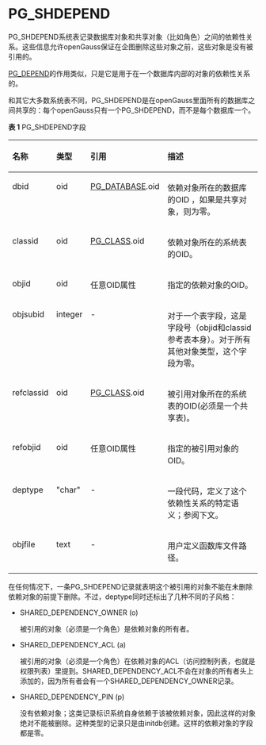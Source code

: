 # PG\_SHDEPEND<a name="ZH-CN_TOPIC_0242385842"></a>

PG\_SHDEPEND系统表记录数据库对象和共享对象（比如角色）之间的依赖性关系。这些信息允许openGauss保证在企图删除这些对象之前，这些对象是没有被引用的。

[PG\_DEPEND](PG_DEPEND.md)的作用类似，只是它是用于在一个数据库内部的对象的依赖性关系的。

和其它大多数系统表不同，PG\_SHDEPEND是在openGauss里面所有的数据库之间共享的：每个openGauss只有一个PG\_SHDEPEND，而不是每个数据库一个。

**表 1**  PG\_SHDEPEND字段

<a name="zh-cn_topic_0237122314_zh-cn_topic_0059778501_t27b085e89ebd42c68d65b01fceaf8a4c"></a>
<table><thead align="left"><tr id="zh-cn_topic_0237122314_zh-cn_topic_0059778501_r8417af7187e34e1ca9a59650aae99fd6"><th class="cellrowborder" valign="top" width="15.229999999999999%" id="mcps1.2.5.1.1"><p id="zh-cn_topic_0237122314_zh-cn_topic_0059778501_a851db343909b4c108175e472aa7f6104"><a name="zh-cn_topic_0237122314_zh-cn_topic_0059778501_a851db343909b4c108175e472aa7f6104"></a><a name="zh-cn_topic_0237122314_zh-cn_topic_0059778501_a851db343909b4c108175e472aa7f6104"></a>名称</p>
</th>
<th class="cellrowborder" valign="top" width="12.590000000000002%" id="mcps1.2.5.1.2"><p id="zh-cn_topic_0237122314_zh-cn_topic_0059778501_a7d6c53bb50fc448aafa03c3f29d11a82"><a name="zh-cn_topic_0237122314_zh-cn_topic_0059778501_a7d6c53bb50fc448aafa03c3f29d11a82"></a><a name="zh-cn_topic_0237122314_zh-cn_topic_0059778501_a7d6c53bb50fc448aafa03c3f29d11a82"></a>类型</p>
</th>
<th class="cellrowborder" valign="top" width="21.73%" id="mcps1.2.5.1.3"><p id="zh-cn_topic_0237122314_zh-cn_topic_0059778501_a0da30404906d49e2828ce5bf41995ad4"><a name="zh-cn_topic_0237122314_zh-cn_topic_0059778501_a0da30404906d49e2828ce5bf41995ad4"></a><a name="zh-cn_topic_0237122314_zh-cn_topic_0059778501_a0da30404906d49e2828ce5bf41995ad4"></a>引用</p>
</th>
<th class="cellrowborder" valign="top" width="50.449999999999996%" id="mcps1.2.5.1.4"><p id="zh-cn_topic_0237122314_zh-cn_topic_0059778501_a29f6b37d24834a8c814b78cd618f1a6f"><a name="zh-cn_topic_0237122314_zh-cn_topic_0059778501_a29f6b37d24834a8c814b78cd618f1a6f"></a><a name="zh-cn_topic_0237122314_zh-cn_topic_0059778501_a29f6b37d24834a8c814b78cd618f1a6f"></a>描述</p>
</th>
</tr>
</thead>
<tbody><tr id="zh-cn_topic_0237122314_zh-cn_topic_0059778501_r955991789291496ba218378120e7296b"><td class="cellrowborder" valign="top" width="15.229999999999999%" headers="mcps1.2.5.1.1 "><p id="zh-cn_topic_0237122314_zh-cn_topic_0059778501_af8bf6085242d49b7916d2441987cc22b"><a name="zh-cn_topic_0237122314_zh-cn_topic_0059778501_af8bf6085242d49b7916d2441987cc22b"></a><a name="zh-cn_topic_0237122314_zh-cn_topic_0059778501_af8bf6085242d49b7916d2441987cc22b"></a>dbid</p>
</td>
<td class="cellrowborder" valign="top" width="12.590000000000002%" headers="mcps1.2.5.1.2 "><p id="zh-cn_topic_0237122314_zh-cn_topic_0059778501_ad05c04b79f634a169cd213e84195baee"><a name="zh-cn_topic_0237122314_zh-cn_topic_0059778501_ad05c04b79f634a169cd213e84195baee"></a><a name="zh-cn_topic_0237122314_zh-cn_topic_0059778501_ad05c04b79f634a169cd213e84195baee"></a>oid</p>
</td>
<td class="cellrowborder" valign="top" width="21.73%" headers="mcps1.2.5.1.3 "><p id="zh-cn_topic_0237122314_zh-cn_topic_0059778501_a40ff5c957a3e4fc59572bb4625ec3329"><a name="zh-cn_topic_0237122314_zh-cn_topic_0059778501_a40ff5c957a3e4fc59572bb4625ec3329"></a><a name="zh-cn_topic_0237122314_zh-cn_topic_0059778501_a40ff5c957a3e4fc59572bb4625ec3329"></a><a href="PG_DATABASE.md">PG_DATABASE</a>.oid</p>
</td>
<td class="cellrowborder" valign="top" width="50.449999999999996%" headers="mcps1.2.5.1.4 "><p id="zh-cn_topic_0237122314_zh-cn_topic_0059778501_a8aa5ec846bac4d07bbd9165f40c8d81a"><a name="zh-cn_topic_0237122314_zh-cn_topic_0059778501_a8aa5ec846bac4d07bbd9165f40c8d81a"></a><a name="zh-cn_topic_0237122314_zh-cn_topic_0059778501_a8aa5ec846bac4d07bbd9165f40c8d81a"></a>依赖对象所在的数据库的OID ，如果是共享对象，则为零。</p>
</td>
</tr>
<tr id="zh-cn_topic_0237122314_zh-cn_topic_0059778501_r5c689fb4174b4aed85f6ff7b445b2121"><td class="cellrowborder" valign="top" width="15.229999999999999%" headers="mcps1.2.5.1.1 "><p id="zh-cn_topic_0237122314_zh-cn_topic_0059778501_a6a6b446e7cef42168c1c662330f83f7b"><a name="zh-cn_topic_0237122314_zh-cn_topic_0059778501_a6a6b446e7cef42168c1c662330f83f7b"></a><a name="zh-cn_topic_0237122314_zh-cn_topic_0059778501_a6a6b446e7cef42168c1c662330f83f7b"></a>classid</p>
</td>
<td class="cellrowborder" valign="top" width="12.590000000000002%" headers="mcps1.2.5.1.2 "><p id="zh-cn_topic_0237122314_zh-cn_topic_0059778501_ab4a2d3c02b524ecb955182ec8b2aa9bd"><a name="zh-cn_topic_0237122314_zh-cn_topic_0059778501_ab4a2d3c02b524ecb955182ec8b2aa9bd"></a><a name="zh-cn_topic_0237122314_zh-cn_topic_0059778501_ab4a2d3c02b524ecb955182ec8b2aa9bd"></a>oid</p>
</td>
<td class="cellrowborder" valign="top" width="21.73%" headers="mcps1.2.5.1.3 "><p id="zh-cn_topic_0237122314_zh-cn_topic_0059778501_ad7b21d3be2064bf885bdd347f3473e67"><a name="zh-cn_topic_0237122314_zh-cn_topic_0059778501_ad7b21d3be2064bf885bdd347f3473e67"></a><a name="zh-cn_topic_0237122314_zh-cn_topic_0059778501_ad7b21d3be2064bf885bdd347f3473e67"></a><a href="PG_CLASS.md">PG_CLASS</a>.oid</p>
</td>
<td class="cellrowborder" valign="top" width="50.449999999999996%" headers="mcps1.2.5.1.4 "><p id="zh-cn_topic_0237122314_zh-cn_topic_0059778501_a73bb9917800c4a28b4896041306c2953"><a name="zh-cn_topic_0237122314_zh-cn_topic_0059778501_a73bb9917800c4a28b4896041306c2953"></a><a name="zh-cn_topic_0237122314_zh-cn_topic_0059778501_a73bb9917800c4a28b4896041306c2953"></a>依赖对象所在的系统表的OID。</p>
</td>
</tr>
<tr id="zh-cn_topic_0237122314_zh-cn_topic_0059778501_r6489017ba3a441ff9480ec2afe84261b"><td class="cellrowborder" valign="top" width="15.229999999999999%" headers="mcps1.2.5.1.1 "><p id="zh-cn_topic_0237122314_zh-cn_topic_0059778501_a51d69320c51940a1a35bef16e4d4df69"><a name="zh-cn_topic_0237122314_zh-cn_topic_0059778501_a51d69320c51940a1a35bef16e4d4df69"></a><a name="zh-cn_topic_0237122314_zh-cn_topic_0059778501_a51d69320c51940a1a35bef16e4d4df69"></a>objid</p>
</td>
<td class="cellrowborder" valign="top" width="12.590000000000002%" headers="mcps1.2.5.1.2 "><p id="zh-cn_topic_0237122314_zh-cn_topic_0059778501_ad87b0a0c47bf44a0a59bb64da9df45c7"><a name="zh-cn_topic_0237122314_zh-cn_topic_0059778501_ad87b0a0c47bf44a0a59bb64da9df45c7"></a><a name="zh-cn_topic_0237122314_zh-cn_topic_0059778501_ad87b0a0c47bf44a0a59bb64da9df45c7"></a>oid</p>
</td>
<td class="cellrowborder" valign="top" width="21.73%" headers="mcps1.2.5.1.3 "><p id="zh-cn_topic_0237122314_zh-cn_topic_0059778501_a2df2719cd87049f48f939326776e9b80"><a name="zh-cn_topic_0237122314_zh-cn_topic_0059778501_a2df2719cd87049f48f939326776e9b80"></a><a name="zh-cn_topic_0237122314_zh-cn_topic_0059778501_a2df2719cd87049f48f939326776e9b80"></a>任意OID属性</p>
</td>
<td class="cellrowborder" valign="top" width="50.449999999999996%" headers="mcps1.2.5.1.4 "><p id="zh-cn_topic_0237122314_zh-cn_topic_0059778501_a94ddb070c05c42bfae1723bfe7ceb84e"><a name="zh-cn_topic_0237122314_zh-cn_topic_0059778501_a94ddb070c05c42bfae1723bfe7ceb84e"></a><a name="zh-cn_topic_0237122314_zh-cn_topic_0059778501_a94ddb070c05c42bfae1723bfe7ceb84e"></a>指定的依赖对象的OID。</p>
</td>
</tr>
<tr id="zh-cn_topic_0237122314_zh-cn_topic_0059778501_r48daae77667c4a6885438f59b7f81733"><td class="cellrowborder" valign="top" width="15.229999999999999%" headers="mcps1.2.5.1.1 "><p id="zh-cn_topic_0237122314_zh-cn_topic_0059778501_a5ed172386b4c49a3be7a56a0bf4f7566"><a name="zh-cn_topic_0237122314_zh-cn_topic_0059778501_a5ed172386b4c49a3be7a56a0bf4f7566"></a><a name="zh-cn_topic_0237122314_zh-cn_topic_0059778501_a5ed172386b4c49a3be7a56a0bf4f7566"></a>objsubid</p>
</td>
<td class="cellrowborder" valign="top" width="12.590000000000002%" headers="mcps1.2.5.1.2 "><p id="zh-cn_topic_0237122314_zh-cn_topic_0059778501_a7658ff76b8ff4ef78d35a10b1f84fb95"><a name="zh-cn_topic_0237122314_zh-cn_topic_0059778501_a7658ff76b8ff4ef78d35a10b1f84fb95"></a><a name="zh-cn_topic_0237122314_zh-cn_topic_0059778501_a7658ff76b8ff4ef78d35a10b1f84fb95"></a>integer</p>
</td>
<td class="cellrowborder" valign="top" width="21.73%" headers="mcps1.2.5.1.3 "><p id="zh-cn_topic_0237122314_zh-cn_topic_0059778501_ae01a08adc2f74b98a78c9b0db113f569"><a name="zh-cn_topic_0237122314_zh-cn_topic_0059778501_ae01a08adc2f74b98a78c9b0db113f569"></a><a name="zh-cn_topic_0237122314_zh-cn_topic_0059778501_ae01a08adc2f74b98a78c9b0db113f569"></a>-</p>
</td>
<td class="cellrowborder" valign="top" width="50.449999999999996%" headers="mcps1.2.5.1.4 "><p id="zh-cn_topic_0237122314_zh-cn_topic_0059778501_a34fd3bb65c044b5d83c1d705696f9509"><a name="zh-cn_topic_0237122314_zh-cn_topic_0059778501_a34fd3bb65c044b5d83c1d705696f9509"></a><a name="zh-cn_topic_0237122314_zh-cn_topic_0059778501_a34fd3bb65c044b5d83c1d705696f9509"></a>对于一个表字段，这是字段号（objid和classid参考表本身）。对于所有其他对象类型，这个字段为零。</p>
</td>
</tr>
<tr id="zh-cn_topic_0237122314_zh-cn_topic_0059778501_rb8f7f5ce20044f90bc443a3d434521c6"><td class="cellrowborder" valign="top" width="15.229999999999999%" headers="mcps1.2.5.1.1 "><p id="zh-cn_topic_0237122314_zh-cn_topic_0059778501_ada0ab92650914d4dbaccd620a032dce9"><a name="zh-cn_topic_0237122314_zh-cn_topic_0059778501_ada0ab92650914d4dbaccd620a032dce9"></a><a name="zh-cn_topic_0237122314_zh-cn_topic_0059778501_ada0ab92650914d4dbaccd620a032dce9"></a>refclassid</p>
</td>
<td class="cellrowborder" valign="top" width="12.590000000000002%" headers="mcps1.2.5.1.2 "><p id="zh-cn_topic_0237122314_zh-cn_topic_0059778501_a5c22a764707e4a10a18346329dd08ab5"><a name="zh-cn_topic_0237122314_zh-cn_topic_0059778501_a5c22a764707e4a10a18346329dd08ab5"></a><a name="zh-cn_topic_0237122314_zh-cn_topic_0059778501_a5c22a764707e4a10a18346329dd08ab5"></a>oid</p>
</td>
<td class="cellrowborder" valign="top" width="21.73%" headers="mcps1.2.5.1.3 "><p id="zh-cn_topic_0237122314_zh-cn_topic_0059778501_a699d32fc2f8549aea23c5eb8503f49ee"><a name="zh-cn_topic_0237122314_zh-cn_topic_0059778501_a699d32fc2f8549aea23c5eb8503f49ee"></a><a name="zh-cn_topic_0237122314_zh-cn_topic_0059778501_a699d32fc2f8549aea23c5eb8503f49ee"></a><a href="PG_CLASS.md">PG_CLASS</a>.oid</p>
</td>
<td class="cellrowborder" valign="top" width="50.449999999999996%" headers="mcps1.2.5.1.4 "><p id="zh-cn_topic_0237122314_zh-cn_topic_0059778501_a699e2fbd4c8f480ba65994e4a02b066c"><a name="zh-cn_topic_0237122314_zh-cn_topic_0059778501_a699e2fbd4c8f480ba65994e4a02b066c"></a><a name="zh-cn_topic_0237122314_zh-cn_topic_0059778501_a699e2fbd4c8f480ba65994e4a02b066c"></a>被引用对象所在的系统表的OID(必须是一个共享表)。</p>
</td>
</tr>
<tr id="zh-cn_topic_0237122314_zh-cn_topic_0059778501_rfee4540ac48d444ab78a790f58c11b52"><td class="cellrowborder" valign="top" width="15.229999999999999%" headers="mcps1.2.5.1.1 "><p id="zh-cn_topic_0237122314_zh-cn_topic_0059778501_ab8bb5468c2c54f4a9a9ecf503a2d84bb"><a name="zh-cn_topic_0237122314_zh-cn_topic_0059778501_ab8bb5468c2c54f4a9a9ecf503a2d84bb"></a><a name="zh-cn_topic_0237122314_zh-cn_topic_0059778501_ab8bb5468c2c54f4a9a9ecf503a2d84bb"></a>refobjid</p>
</td>
<td class="cellrowborder" valign="top" width="12.590000000000002%" headers="mcps1.2.5.1.2 "><p id="zh-cn_topic_0237122314_zh-cn_topic_0059778501_af4604e9106ee43a0a32824024a282996"><a name="zh-cn_topic_0237122314_zh-cn_topic_0059778501_af4604e9106ee43a0a32824024a282996"></a><a name="zh-cn_topic_0237122314_zh-cn_topic_0059778501_af4604e9106ee43a0a32824024a282996"></a>oid</p>
</td>
<td class="cellrowborder" valign="top" width="21.73%" headers="mcps1.2.5.1.3 "><p id="zh-cn_topic_0237122314_zh-cn_topic_0059778501_a55995ba409364caeac026f12faa8a3b1"><a name="zh-cn_topic_0237122314_zh-cn_topic_0059778501_a55995ba409364caeac026f12faa8a3b1"></a><a name="zh-cn_topic_0237122314_zh-cn_topic_0059778501_a55995ba409364caeac026f12faa8a3b1"></a>任意OID属性</p>
</td>
<td class="cellrowborder" valign="top" width="50.449999999999996%" headers="mcps1.2.5.1.4 "><p id="zh-cn_topic_0237122314_zh-cn_topic_0059778501_ade77c99d3075499a9d813ae37d6b6552"><a name="zh-cn_topic_0237122314_zh-cn_topic_0059778501_ade77c99d3075499a9d813ae37d6b6552"></a><a name="zh-cn_topic_0237122314_zh-cn_topic_0059778501_ade77c99d3075499a9d813ae37d6b6552"></a>指定的被引用对象的OID。</p>
</td>
</tr>
<tr id="zh-cn_topic_0237122314_zh-cn_topic_0059778501_r8762f3054e0f446a9ead1037867595bb"><td class="cellrowborder" valign="top" width="15.229999999999999%" headers="mcps1.2.5.1.1 "><p id="zh-cn_topic_0237122314_zh-cn_topic_0059778501_a757c124f948044a3958dec69ee08a871"><a name="zh-cn_topic_0237122314_zh-cn_topic_0059778501_a757c124f948044a3958dec69ee08a871"></a><a name="zh-cn_topic_0237122314_zh-cn_topic_0059778501_a757c124f948044a3958dec69ee08a871"></a>deptype</p>
</td>
<td class="cellrowborder" valign="top" width="12.590000000000002%" headers="mcps1.2.5.1.2 "><p id="zh-cn_topic_0237122314_zh-cn_topic_0059778501_aad8b2ce4e98e45d5b24483738ae8e5b1"><a name="zh-cn_topic_0237122314_zh-cn_topic_0059778501_aad8b2ce4e98e45d5b24483738ae8e5b1"></a><a name="zh-cn_topic_0237122314_zh-cn_topic_0059778501_aad8b2ce4e98e45d5b24483738ae8e5b1"></a>"char"</p>
</td>
<td class="cellrowborder" valign="top" width="21.73%" headers="mcps1.2.5.1.3 "><p id="zh-cn_topic_0237122314_zh-cn_topic_0059778501_acc2d785d5bad418089efcfcac940aa7d"><a name="zh-cn_topic_0237122314_zh-cn_topic_0059778501_acc2d785d5bad418089efcfcac940aa7d"></a><a name="zh-cn_topic_0237122314_zh-cn_topic_0059778501_acc2d785d5bad418089efcfcac940aa7d"></a>-</p>
</td>
<td class="cellrowborder" valign="top" width="50.449999999999996%" headers="mcps1.2.5.1.4 "><p id="zh-cn_topic_0237122314_zh-cn_topic_0059778501_ab8c8590388d348d5b0e361c9895494e4"><a name="zh-cn_topic_0237122314_zh-cn_topic_0059778501_ab8c8590388d348d5b0e361c9895494e4"></a><a name="zh-cn_topic_0237122314_zh-cn_topic_0059778501_ab8c8590388d348d5b0e361c9895494e4"></a>一段代码，定义了这个依赖性关系的特定语义；参阅下文。</p>
</td>
</tr>
<tr id="zh-cn_topic_0237122314_row49453021144559"><td class="cellrowborder" valign="top" width="15.229999999999999%" headers="mcps1.2.5.1.1 "><p id="zh-cn_topic_0237122314_p46271755144559"><a name="zh-cn_topic_0237122314_p46271755144559"></a><a name="zh-cn_topic_0237122314_p46271755144559"></a>objfile</p>
</td>
<td class="cellrowborder" valign="top" width="12.590000000000002%" headers="mcps1.2.5.1.2 "><p id="zh-cn_topic_0237122314_p57024678144559"><a name="zh-cn_topic_0237122314_p57024678144559"></a><a name="zh-cn_topic_0237122314_p57024678144559"></a>text</p>
</td>
<td class="cellrowborder" valign="top" width="21.73%" headers="mcps1.2.5.1.3 "><p id="zh-cn_topic_0237122314_p55596181144559"><a name="zh-cn_topic_0237122314_p55596181144559"></a><a name="zh-cn_topic_0237122314_p55596181144559"></a>-</p>
</td>
<td class="cellrowborder" valign="top" width="50.449999999999996%" headers="mcps1.2.5.1.4 "><p id="zh-cn_topic_0237122314_p6996801144559"><a name="zh-cn_topic_0237122314_p6996801144559"></a><a name="zh-cn_topic_0237122314_p6996801144559"></a>用户定义函数库文件路径。</p>
</td>
</tr>
</tbody>
</table>

在任何情况下，一条PG\_SHDEPEND记录就表明这个被引用的对象不能在未删除依赖对象的前提下删除。不过，deptype同时还标出了几种不同的子风格：

-   SHARED\_DEPENDENCY\_OWNER \(o\)

    被引用的对象（必须是一个角色）是依赖对象的所有者。

-   SHARED\_DEPENDENCY\_ACL \(a\)

    被引用的对象（必须是一个角色）在依赖对象的ACL（访问控制列表，也就是权限列表）里提到。SHARED\_DEPENDENCY\_ACL不会在对象的所有者头上添加的，因为所有者会有一个SHARED\_DEPENDENCY\_OWNER记录。

-   SHARED\_DEPENDENCY\_PIN \(p\)

    没有依赖对象；这类记录标识系统自身依赖于该被依赖对象，因此这样的对象绝对不能被删除。这种类型的记录只是由initdb创建。这样的依赖对象的字段都是零。


